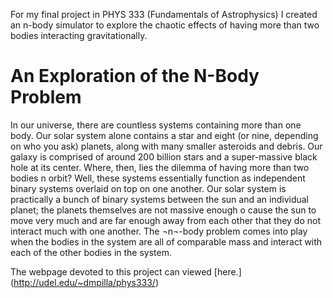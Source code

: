 For my final project in PHYS 333 (Fundamentals of Astrophysics) I created an n-body simulator to explore the chaotic effects of having more than two bodies interacting gravitationally.

# An Exploration of the N-Body Problem
In our universe, there are countless systems containing more than one body. Our solar system alone contains a star and eight
(or nine, depending on who you ask) planets, along with many smaller asteroids and debris. Our galaxy is comprised of around
200 billion stars and a super-massive black hole at its center. Where, then, lies the dilemma of having more than two bodies
n orbit? Well, these systems essentially function as independent binary systems overlaid on top on one another. Our solar system
is practically a bunch of binary systems between the sun and an individual planet; the planets themselves are not massive enough
o cause the sun to move very much and are far enough away from each other that they do not interact much with one another. The
¬n¬-body problem comes into play when the bodies in the system are all of comparable mass and interact with each of the other
bodies in the system.

The webpage devoted to this project can viewed [here.] (http://udel.edu/~dmpilla/phys333/)
